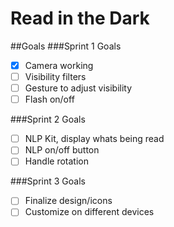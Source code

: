 # Read in the Dark

##Goals
###Sprint 1 Goals
* [x] Camera working
* [ ] Visibility filters
* [ ] Gesture to adjust visibility
* [ ] Flash on/off

###Sprint 2 Goals
* [ ] NLP Kit, display whats being read
* [ ] NLP on/off button
* [ ] Handle rotation

###Sprint 3 Goals 
* [ ] Finalize design/icons
* [ ] Customize on different devices
